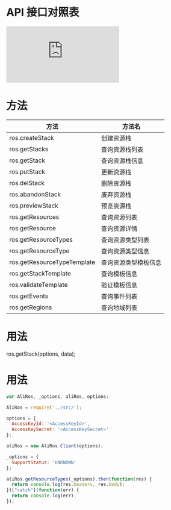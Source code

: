 # API 接口对照表
![API 接口对照表](https://help.aliyun.com/document_detail/28899.html)

# 方法

方法								 | 方法名
-------------------------------|-----------
ros.createStack                | 创建资源栈
ros.getStacks                  | 查询资源栈列表
ros.getStack                   | 查询资源栈信息
ros.putStack                   | 更新资源栈
ros.delStack                   | 删除资源栈
ros.abandonStack               | 废弃资源栈
ros.previewStack               | 预览资源栈
ros.getResources               | 查询资源列表
ros.getResource                | 查询资源详情
ros.getResourceTypes           | 查询资源类型列表
ros.getResourceType            | 查询资源类型信息
ros.getResourceTypeTemplate    | 查询资源类型模板信息
ros.getStackTemplate           | 查询模板信息
ros.validateTemplate           | 验证模板信息
ros.getEvents                  | 查询事件列表
ros.getRegions                 | 查询地域列表

# 用法

ros.getStack(options, data);

# 用法

```javascript
var AliRos, _options, aliRos, options;

AliRos = require('../src/');

options = {
  AccessKeyId: '<AccessKeyId>',
  AccessKeySecret: '<AccessKeySecret>'
};

aliRos = new AliRos.Client(options);

_options = {
  SupportStatus: 'UNKNOWN'
};

aliRos.getResourceTypes(_options).then(function(res) {
  return console.log(res.headers, res.body);
})["catch"](function(err) {
  return console.log(err);
});

```